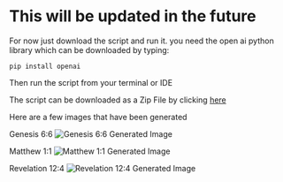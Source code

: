 # This will be updated in the future
For now just download the script and run it. you need the open ai python library which can be downloaded by typing:

``` pip install openai ```

Then run the script from your terminal or IDE


The script can be downloaded as a Zip File by clicking [here](https://github.com/claudchereji/VisualVerses/archive/refs/heads/main.zip)

Here are a few images that have been generated 


Genesis 6:6
![Genesis 6:6 Generated Image](https://raw.githubusercontent.com/claudchereji/VisualVerses/main/gen66.png)


Matthew 1:1
![Matthew 1:1 Generated Image](https://raw.githubusercontent.com/claudchereji/VisualVerses/main/mat11.png)


Revelation 12:4
![Revelation 12:4 Generated Image](https://raw.githubusercontent.com/claudchereji/VisualVerses/main/rev124.png)


